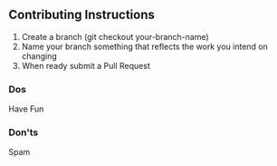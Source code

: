 ## Contributing Instructions

1. Create a branch (git checkout your-branch-name)
2. Name your branch something that reflects the work you intend on changing
3. When ready submit a Pull Request


### Dos
Have Fun

### Don'ts
Spam
